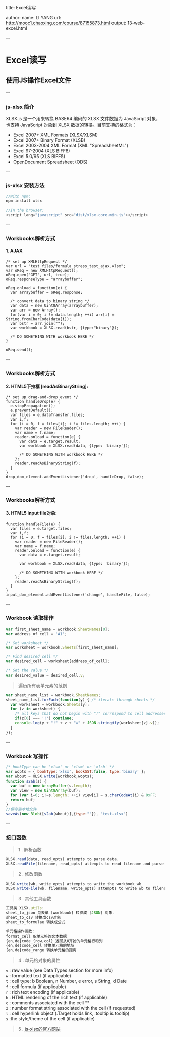 title: Excel读写

author:
  name: LI YANG
  url: http://mooc1.chaoxing.com/course/87155873.html
output: 13-web-excel.html

--
# Excel读写
## 使用JS操作Excel文件

--
### js-xlsx 简介
XLSX.js 是一个用来转换 BASE64 编码的 XLSX 文件数据为 JavaScript 对象，也支持 JavaScript 对象到 XLSX 数据的转换。目前支持的格式为：

- Excel 2007+ XML Formats (XLSX/XLSM)
- Excel 2007+ Binary Format (XLSB)
- Excel 2003-2004 XML Format (XML "SpreadsheetML")
- Excel 97-2004 (XLS BIFF8)
- Excel 5.0/95 (XLS BIFF5)
- OpenDocument Spreadsheet (ODS)

--
### js-xlsx 安装方法
```js
//With npm:
npm install xlsx

//In the browser:
<script lang="javascript" src="dist/xlsx.core.min.js"></script>
```

--
### Workbooks解析方式  
#### 1. AJAX
```JS
/* set up XMLHttpRequest */
var url = "test_files/formula_stress_test_ajax.xlsx";
var oReq = new XMLHttpRequest();
oReq.open("GET", url, true);
oReq.responseType = "arraybuffer";

oReq.onload = function(e) {
  var arraybuffer = oReq.response;

  /* convert data to binary string */
  var data = new Uint8Array(arraybuffer);
  var arr = new Array();
  for(var i = 0; i != data.length; ++i) arr[i] = String.fromCharCode(data[i]);
  var bstr = arr.join("");
  var workbook = XLSX.read(bstr, {type:"binary"});

  /* DO SOMETHING WITH workbook HERE */
}

oReq.send();
```

--
### Workbooks解析方式  
#### 2. HTML5下拉框 [readAsBinaryString]:
```JS
/* set up drag-and-drop event */
function handleDrop(e) {
  e.stopPropagation();
  e.preventDefault();
  var files = e.dataTransfer.files;
  var i,f;
  for (i = 0, f = files[i]; i != files.length; ++i) {
    var reader = new FileReader();
    var name = f.name;
    reader.onload = function(e) {
      var data = e.target.result;
      var workbook = XLSX.read(data, {type: 'binary'});

      /* DO SOMETHING WITH workbook HERE */
    };
    reader.readAsBinaryString(f);
  }
}
drop_dom_element.addEventListener('drop', handleDrop, false);
```

--
### Workbooks解析方式  
#### 3. HTML5  input file对象:
```JS
function handleFile(e) {
  var files = e.target.files;
  var i,f;
  for (i = 0, f = files[i]; i != files.length; ++i) {
    var reader = new FileReader();
    var name = f.name;
    reader.onload = function(e) {
      var data = e.target.result;

      var workbook = XLSX.read(data, {type: 'binary'});

      /* DO SOMETHING WITH workbook HERE */
    };
    reader.readAsBinaryString(f);
  }
}
input_dom_element.addEventListener('change', handleFile, false);
```

--
### Workbook 读取操作

```js
var first_sheet_name = workbook.SheetNames[0];
var address_of_cell = 'A1';

/* Get worksheet */
var worksheet = workbook.Sheets[first_sheet_name];

/* Find desired cell */
var desired_cell = worksheet[address_of_cell];

/* Get the value */
var desired_value = desired_cell.v;
```
> 遍历所有表单元素的范例
```js
var sheet_name_list = workbook.SheetNames;
sheet_name_list.forEach(function(y) { /* iterate through sheets */
  var worksheet = workbook.Sheets[y];
  for (z in worksheet) {
    /* all keys that do not begin with "!" correspond to cell addresses */
    if(z[0] === '!') continue;
    console.log(y + "!" + z + "=" + JSON.stringify(worksheet[z].v));
  }
});
```

--
### Workbook 写操作
```js
/* bookType can be 'xlsx' or 'xlsm' or 'xlsb' */
var wopts = { bookType:'xlsx', bookSST:false, type:'binary' };
var wbout = XLSX.write(workbook,wopts);
function s2ab(s) {
  var buf = new ArrayBuffer(s.length);
  var view = new Uint8Array(buf);
  for (var i=0; i!=s.length; ++i) view[i] = s.charCodeAt(i) & 0xFF;
  return buf;
}
//保存到本地文件
saveAs(new Blob([s2ab(wbout)],{type:""}), "test.xlsx")
```

--
### 接口函数
> 1 . 解析函数
```js
XLSX.read(data, read_opts) attempts to parse data.
XLSX.readFile(filename, read_opts) attempts to read filename and parse.
```

> 2 . 修改函数
```js
XLSX.write(wb, write_opts) attempts to write the workbook wb
XLSX.writeFile(wb, filename, write_opts) attempts to write wb to filename
```
> 3 . 其他工具函数
```js
工具类 XLSX.utils:
sheet_to_json 见表单 [workbook] 转换成 [JSON] 对象.
sheet_to_csv 转换成csv对象
sheet_to_formulae 转换成公式

单元格操作函数:
format_cell 取单元格的文本数据
{en,de}code_{row,col} 返回从0开始的单元格行和列
{en,de}code_cell 转换单元格的地址
{en,de}code_range 转换单元格的距离
```

> 4 . 单元格对象的属性

`v` : raw value (see Data Types section for more info)  
`w` : formatted text (if applicable)  
`t` : cell type: b Boolean, n Number, e error, s String, d Date  
`f` : cell formula (if applicable)  
`r` : rich text encoding (if applicable)  
`h` : HTML rendering of the rich text (if applicable)  
`c` : comments associated with the cell **  
`z` : number format string associated with the cell (if requested)  
`l` : cell hyperlink object (.Target holds link, .tooltip is tooltip)  
`s` :the style/theme of the cell (if applicable)  

> 5 . [js-xlsx的官方网站](https://github.com/SheetJS/js-xlsx)

